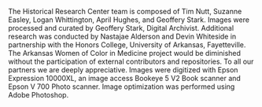 The Historical Research Center team is composed of Tim Nutt, Suzanne Easley, Logan Whittington, April Hughes, and Geoffery Stark.
Images were processed and curated by Geoffery Stark, Digital Archivist.  Additional research was conducted by Nastajae Alderson and Devin Whiteside in partnership with the Honors College, University of Arkansas, Fayetteville.  The Arkansas Women of Color in Medicine project would be diminished without the participation of external contributors and repositories.  To all our partners we are deeply appreciative.
Images were digitized with Epson Expression 10000XL, an image access Bookeye 5 V2 Book scanner and Epson V 700 Photo scanner.  Image optimization was performed using Adobe Photoshop.
